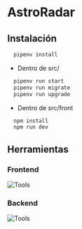 # AstroRadar

## Instalación 

```bash
  pipenv install
```
- Dentro de src/
```bash
  pipenv run start
  pipenv run migrate
  pipenv run upgrade
```
- Dentro de src/front
```bash
  npm install
  npm run dev
```

## Herramientas
### Frontend
![Tools](https://go-skill-icons.vercel.app/api/icons?i=html,css,js,react,tailwindcss)

### Backend
![Tools](https://go-skill-icons.vercel.app/api/icons?i=python,flask,sqlalchemy)